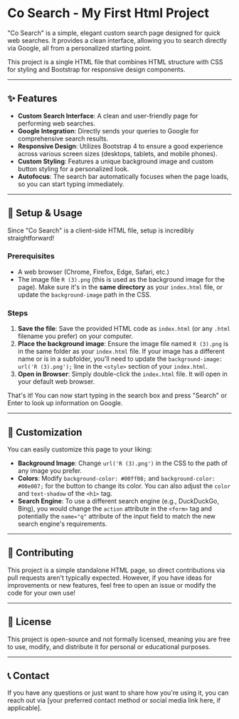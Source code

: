 # Co Search - My First Html Project

"Co Search" is a simple, elegant custom search page designed for quick web searches. It provides a clean interface, allowing you to search directly via Google, all from a personalized starting point.

This project is a single HTML file that combines HTML structure with CSS for styling and Bootstrap for responsive design components.

---

## ✨ Features

* **Custom Search Interface**: A clean and user-friendly page for performing web searches.
* **Google Integration**: Directly sends your queries to Google for comprehensive search results.
* **Responsive Design**: Utilizes Bootstrap 4 to ensure a good experience across various screen sizes (desktops, tablets, and mobile phones).
* **Custom Styling**: Features a unique background image and custom button styling for a personalized look.
* **Autofocus**: The search bar automatically focuses when the page loads, so you can start typing immediately.

---

## 🚀 Setup & Usage

Since "Co Search" is a client-side HTML file, setup is incredibly straightforward!

### Prerequisites

* A web browser (Chrome, Firefox, Edge, Safari, etc.)
* The image file `R (3).png` (this is used as the background image for the page). Make sure it's in the **same directory** as your `index.html` file, or update the `background-image` path in the CSS.

### Steps

1.  **Save the file**:
    Save the provided HTML code as `index.html` (or any `.html` filename you prefer) on your computer.
2.  **Place the background image**:
    Ensure the image file named `R (3).png` is in the same folder as your `index.html` file. If your image has a different name or is in a subfolder, you'll need to update the `background-image: url('R (3).png');` line in the `<style>` section of your `index.html`.
3.  **Open in Browser**:
    Simply double-click the `index.html` file. It will open in your default web browser.

That's it! You can now start typing in the search box and press "Search" or Enter to look up information on Google.

---

## 🎨 Customization

You can easily customize this page to your liking:

* **Background Image**: Change `url('R (3).png')` in the CSS to the path of any image you prefer.
* **Colors**: Modify `background-color: #00ff08;` and `background-color: #00e007;` for the button to change its color. You can also adjust the `color` and `text-shadow` of the `<h1>` tag.
* **Search Engine**: To use a different search engine (e.g., DuckDuckGo, Bing), you would change the `action` attribute in the `<form>` tag and potentially the `name="q"` attribute of the input field to match the new search engine's requirements.

---

## 🤝 Contributing

This project is a simple standalone HTML page, so direct contributions via pull requests aren't typically expected. However, if you have ideas for improvements or new features, feel free to open an issue or modify the code for your own use!

---

## 📄 License

This project is open-source and not formally licensed, meaning you are free to use, modify, and distribute it for personal or educational purposes.

---

## 📞 Contact

If you have any questions or just want to share how you're using it, you can reach out via [your preferred contact method or social media link here, if applicable].
